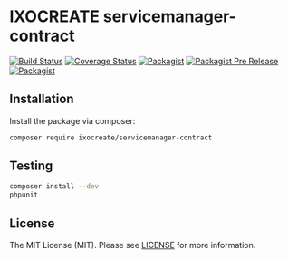 # IXOCREATE servicemanager-contract

[![Build Status](https://travis-ci.com/ixocreate/servicemanager-contract.svg?branch=master)](https://travis-ci.com/ixocreate/servicemanager-contract)
[![Coverage Status](https://coveralls.io/repos/github/ixocreate/servicemanager-contract/badge.svg?branch=develop)](https://coveralls.io/github/ixocreate/servicemanager-contract?branch=develop)
[![Packagist](https://img.shields.io/packagist/v/ixocreate/servicemanager-contract.svg)](https://packagist.org/packages/ixocreate/servicemanager-contract)
[![Packagist Pre Release](https://img.shields.io/packagist/vpre/ixocreate/servicemanager-contract.svg)](https://packagist.org/packages/ixocreate/servicemanager-contract)
[![Packagist](https://img.shields.io/packagist/l/ixocreate/servicemanager-contract.svg)](https://packagist.org/packages/ixocreate/servicemanager-contract)

## Installation

Install the package via composer:

```sh
composer require ixocreate/servicemanager-contract
```

## Testing

```sh
composer install --dev
phpunit
```

## License

The MIT License (MIT). Please see [LICENSE](LICENSE) for more information.
